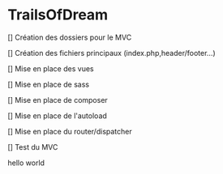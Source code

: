 # TrailsOfDream

[] Création des dossiers pour le MVC

[] Création des fichiers principaux (index.php,header/footer…)

[] Mise en place des vues 

[] Mise en place de sass

[] Mise en place de composer

[] Mise en place de l'autoload

[] Mise en place du router/dispatcher

[] Test du MVC


hello world



